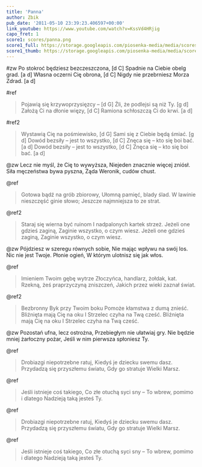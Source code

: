 ```yaml
---
title: 'Panna'
author: Zbik
pub_date: '2011-05-10 23:39:23.406597+00:00'
link_youtube: https://www.youtube.com/watch?v=KssVd4HRjig
capo_fret: 1
score1: scores/panna.png
score1_full: https://storage.googleapis.com/piosenka-media/media/scores/panna.png
score1_thumb: https://storage.googleapis.com/piosenka-media/media/scores/panna.png.180x0_q85_upscale.jpg
---
```


#zw
Po stokroć będziesz bezczeszczona, [d C]
Spadnie na Ciebie obelg grad. [a d]
Własna oczerni Cię obrona, [d C]
Nigdy nie przebrniesz Morza Zdrad. [a d]

#ref
>Pojawią się krzywoprzysięzcy – [d G]
>Źli, że podlejsi są niż Ty. [g d]
>Założą Ci na dłonie więzy, [d C]
>Ramiona schłoszczą Ci do krwi. [a d]

#ref2
>Wystawią Cię na pośmiewisko, [d G]
>Sami się z Ciebie będą śmiać. [g d]
>Dowód bezsiły – jest to wszystko, [d C]
>Znęca się – kto się boi bać. [a d]
>Dowód bezsiły – jest to wszystko, [d C]
>Znęca się – kto się boi bać. [a d]

@zw
Lecz nie myśl, że Cię to wywyższa,
Niejeden znacznie więcej zniósł.
Siła męczeństwa bywa pyszna,
Żąda Weronik, cudów chust.

@ref
>Gotowa bądź na grób zbiorowy,
>Ułomną pamięć, blady ślad.
>W lawinie nieszczęść ginie słowo;
>Jeszcze najmniejsza to ze strat.

@ref2
>Staraj się wierna być ruinom
>I nadpalonych kartek strzeż.
>Jeżeli one gdzieś zaginą,
>Zaginie wszystko, o czym wiesz.
>Jeżeli one gdzieś zaginą,
>Zaginie wszystko, o czym wiesz.

@zw
Pójdziesz w szeregu równych sobie,
Nie mając wpływu na swój los.
Nic nie jest Twoje. Płonie ogień,
W którym ulotnisz się jak włos.

@ref
>Imieniem Twoim gębę wytrze
>Złoczyńca, handlarz, żołdak, kat.
>Rzekną, żeś praprzyczyną zniszczeń,
>Jakich przez wieki zaznał świat.

@ref2
>Bezbronny Byk przy Twoim boku
>Pomoże kłamstwa z dumą znieść.
>Bliźnięta mają Cię na oku
>I Strzelec czyha na Twą cześć.
>Bliźnięta mają Cię na oku
>I Strzelec czyha na Twą cześć.

@zw
Pozostań ufna, lecz ostrożna,
Przebiegłym nie ułatwiaj gry.
Nie będzie mniej żarłoczny pożar,
Jeśli w nim pierwsza spłoniesz Ty.

@ref
>Drobiazgi niepotrzebne ratuj,
>Kiedyś je dziecku swemu dasz.
>Przydadzą się przyszłemu światu,
>Gdy go stratuje Wielki Marsz.

@ref
>Jeśli istnieje coś takiego,
>Co złe otuchą syci sny –
>To wbrew, pomimo i dlatego
>Nadzieją taką jesteś Ty.

@ref
>Drobiazgi niepotrzebne ratuj,
>Kiedyś je dziecku swemu dasz.
>Przydadzą się przyszłemu światu,
>Gdy go stratuje Wielki Marsz.

@ref
>Jeśli istnieje coś takiego,
>Co złe otuchą syci sny –
>To wbrew, pomimo i dlatego
>Nadzieją taką jesteś Ty.
